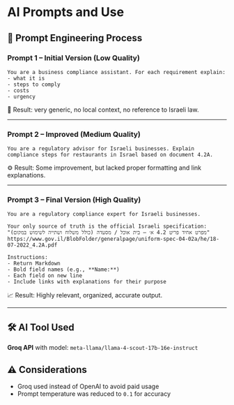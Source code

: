 
# AI Prompts and Use

## 🔧 Prompt Engineering Process

### Prompt 1 – Initial Version (Low Quality)
```
You are a business compliance assistant. For each requirement explain:
- what it is
- steps to comply
- costs
- urgency
```
🧠 Result: very generic, no local context, no reference to Israeli law.

---

### Prompt 2 – Improved (Medium Quality)
```
You are a regulatory advisor for Israeli businesses. Explain compliance steps for restaurants in Israel based on document 4.2A.
```
⚙️ Result: Some improvement, but lacked proper formatting and link explanations.

---

### Prompt 3 – Final Version (High Quality)
```
You are a regulatory compliance expert for Israeli businesses.

Your only source of truth is the official Israeli specification:
"מפרט אחיד פריט 4.2 א׳ – בית אוכל / מסעדה (כולל משלוח ושתייה לשימוש במקום)"
https://www.gov.il/BlobFolder/generalpage/uniform-spec-04-02a/he/18-07-2022_4.2A.pdf

Instructions:
- Return Markdown
- Bold field names (e.g., **Name:**)
- Each field on new line
- Include links with explanations for their purpose
```

📈 Result: Highly relevant, organized, accurate output.

---

## 🛠️ AI Tool Used

**Groq API** with model: `meta-llama/llama-4-scout-17b-16e-instruct`

## ⚠️ Considerations

- Groq used instead of OpenAI to avoid paid usage
- Prompt temperature was reduced to `0.1` for accuracy

